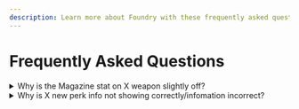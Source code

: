 ```yaml
---
description: Learn more about Foundry with these frequently asked questions
---
```


# Frequently Asked Questions

<details>
  <summary>Why is the Magazine stat on X weapon slightly off?</summary>
  
  The Magazine stat we get from Bungie's API has a documented history of being inaccurate to what's in game. We do our best to account for these discrepancies, but expect the numbers to occasionally be a bit off.
  
</details>

<details>
  <summary>Why is X new perk info not showing correctly/infomation incorrect?</summary>

  Whenever a new perk is added, it takes time for us to properly implement it. Some perks are easier than others, but they all require some amount of time to be added. In addition, some time may be required to test the perk to get accurate values as well. We appreciate your patience!

  </details>
